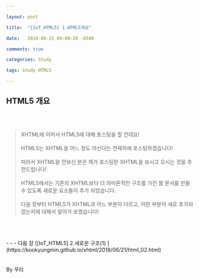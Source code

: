 ```yaml
---

layout: post

title:  "[IoT_HTML5] 1.HTML5개요"

date:   2018-06-21 09:00:20 -0500

comments: true

categories: Study

tags: Study HTML5

---
```


## HTML5 개요

<br>
<br>

>XHTML에 이어서 HTML5에 대해 포스팅을 할 건데요!
><br>
><br>
>HTML5는 XHTML을 어느 정도 아신다는 전제하에 포스팅하겠습니다!
><br>
><br>
>따라서 XHTML을 안보신 분은 제가 포스팅한 XHTML을 보시고 오시는 것을 추천드립니다!
><br>
><br>
>HTML5에서는 기존의 XHTML보다 더 의미론적인 구조를 가진 웹 문서를 만들 수 있도록 새로운 요소들이 추가 되었습니다.
><br>
><br>
>다음 장부터 HTML5가 XHTML과 어느 부분이 다르고, 어떤 부분이 새로 추가되었는지에 대해서 알아가 보겠습니다!



<br>
<br>
<br>
- - -
다음 장 [[IoT_HTML5] 2.새로운 구조(1) ](https://kookyungmin.github.io/xhtml/2018/06/21/html_02.html)



<br>
<br>
<br>
By 꾸리
